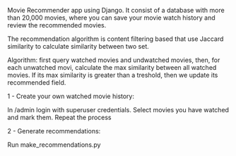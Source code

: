 Movie Recommender app using Django. It consist of a database with more than 20,000 movies, where you can save your movie watch history and review the recommended movies. 

The recommendation algorithm is content filtering based that use Jaccard similarity to calculate similarity between two set.

Algorithm: first query watched movies and undwatched movies, then, for each unwatched movi, calculate the max similarity between all watched movies. If its max similarity is greater than a treshold, then we update its recommended field. 


1 - Create your own watched movie history: 

  In /admin login with superuser credentials. Select movies you have watched and mark them. Repeat the process
 
2 - Generate recommendations:

  Run make_recommendations.py 



